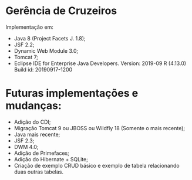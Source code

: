 # Gerência de Cruzeiros

Implementação em:
- Java 8 (Project Facets J. 1.8);
- JSF 2.2;
- Dynamic Web Module 3.0;
- Tomcat 7;
- Eclipse IDE for Enterprise Java Developers. Version: 2019-09 R (4.13.0) Build id: 20190917-1200

# Futuras implementações e mudanças:
- Adição do CDI;
- Migração Tomcat 9 ou JBOSS ou Wildfly 18 (Somente o mais recente);
- Java mais recente;
- JSF 2.3;
- DWM 4.0;
- Adição de Primefaces;
- Adição do Hibernate + SQLite;
- Criação de exemplo CRUD básico e exemplo de tabela relacionando duas outras tabelas.
